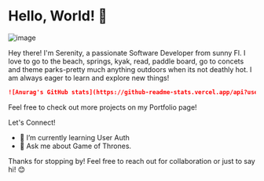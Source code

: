 

# Hello, World! 👋

![image](https://github.com/severity-codes/severity-codes/assets/122500980/0c308de9-e747-481e-a5ac-6c538f9b2bb4)




Hey there! I'm Serenity, a passionate Software Developer from sunny Fl. I love to go to the beach, springs, kyak, read, paddle board, go to concets and theme parks-pretty much anything outdoors when its not deathly hot. I am  always eager to learn and explore new things!

```md
![Anurag's GitHub stats](https://github-readme-stats.vercel.app/api?username=anuraghazra&theme=dark&show_icons=true)
```



Feel free to check out more projects on my Portfolio page!

 Let's Connect!


- 🌱 I’m currently learning User Auth
- 💬 Ask me about Game of Thrones.



Thanks for stopping by! Feel free to reach out for collaboration or just to say hi! 😊
